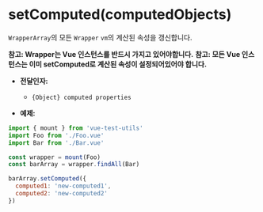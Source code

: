 
# setComputed(computedObjects)

`WrapperArray`의 모든 `Wrapper` `vm`의 계산된 속성을 갱신합니다.

**참고: Wrapper는 Vue 인스턴스를 반드시 가지고 있어야합니다.**
**참고: 모든 Vue 인스턴스는 이미 setComputed로 계산된 속성이 설정되어있어야 합니다.**

- **전달인자:**
  - `{Object} computed properties`

- **예제:**

```js
import { mount } from 'vue-test-utils'
import Foo from './Foo.vue'
import Bar from './Bar.vue'

const wrapper = mount(Foo)
const barArray = wrapper.findAll(Bar)

barArray.setComputed({
  computed1: 'new-computed1',
  computed2: 'new-computed2'
})
```
